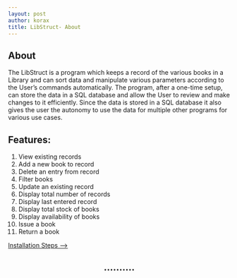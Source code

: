 ```yaml
---
layout: post
author: korax
title: LibStruct- About
---
```


## About
The LibStruct is a program which keeps a record of the various books in a Library and can sort data and manipulate various parameters according to the User’s commands automatically. The program, after a one-time setup, can store the data in a SQL database and allow the User to review and make changes to it efficiently. Since the data is stored in a SQL database it also gives the user the autonomy to use the data for multiple other programs for various use cases.

## Features:
  1.  View existing records
  2.  Add a new book to record
  3.  Delete an entry from record
  4.  Filter books
  5.  Update an existing record
  6.  Display total number of records
  7.  Display last entered record
  8.  Display total stock of books
  9.  Display availability of books
  10. Issue a book
  11. Return a book

<a href="https://koraxial.github.io/libstruct/2024/05/01/Installation.html">Installation Steps --></a>
<h2 align="center">..........</h2>

